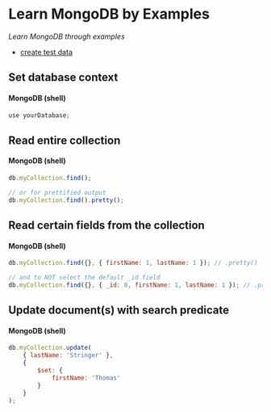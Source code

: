 # Learn MongoDB by Examples

*Learn MongoDB  through examples*

- [create test data](/test-data/test-data.js)

## Set database context

#### MongoDB (shell)

```javascript
use yourDatabase;
```

## Read entire collection

#### MongoDB (shell)

```javascript
db.myCollection.find();

// or for prettified output
db.myCollection.find().pretty();
```

## Read certain fields from the collection

#### MongoDB (shell)

```javascript
db.myCollection.find({}, { firstName: 1, lastName: 1 }); // .pretty()

// and to NOT select the default _id field
db.myCollection.find({}, { _id: 0, firstName: 1, lastName: 1 }); // .pretty()
```

## Update document(s) with search predicate

#### MongoDB (shell)

```javascript
db.myCollection.update(
    { lastName: 'Stringer' }, 
    { 
        $set: { 
            firstName: 'Thomas' 
        } 
    }
);
```